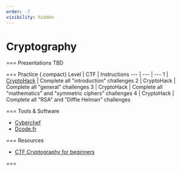 ```yaml
---
order: -7
visibility: hidden
---
```


# Cryptography

=== Presentations
TBD

=== Practice
{.compact}
Level | CTF | Instructions
--- | --- | ---
1 | [CryptoHack](https://cryptohack.org/challenges/) | Complete all "introduction" challenges
2 | CryptoHack | Complete all "general" challenges
3 | CryptoHack | Complete all "mathematics" and "symmetric ciphers" challenges
4 | CryptoHack | Complete all "RSA" and "Diffie Helman" challenges

=== Tools & Software
- [Cyberchef](https://gchq.github.io/CyberChef/)
- [Dcode.fr](https://www.dcode.fr/en)

=== Resources
- [CTF Cryptography for beginners](https://charcharbinks.com/post/ctf_crypto_for_beginners/)

===